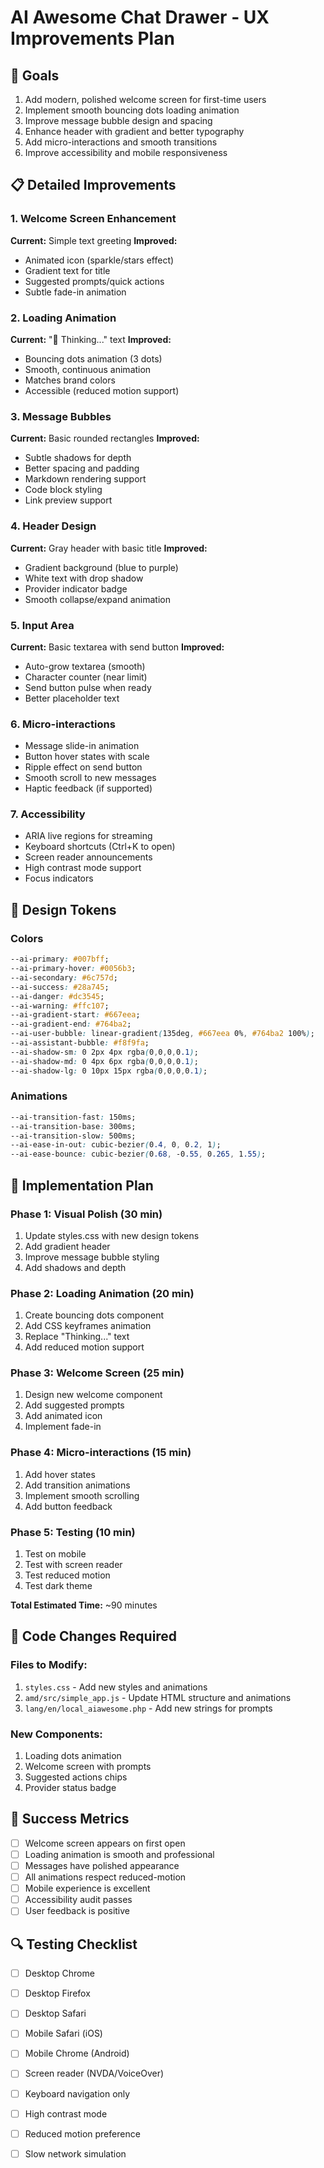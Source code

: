 # AI Awesome Chat Drawer - UX Improvements Plan

## 🎯 Goals
1. Add modern, polished welcome screen for first-time users
2. Implement smooth bouncing dots loading animation
3. Improve message bubble design and spacing
4. Enhance header with gradient and better typography
5. Add micro-interactions and smooth transitions
6. Improve accessibility and mobile responsiveness

## 📋 Detailed Improvements

### 1. **Welcome Screen Enhancement**
**Current:** Simple text greeting
**Improved:**
- Animated icon (sparkle/stars effect)
- Gradient text for title
- Suggested prompts/quick actions
- Subtle fade-in animation

### 2. **Loading Animation**
**Current:** "💭 Thinking..." text
**Improved:**
- Bouncing dots animation (3 dots)
- Smooth, continuous animation
- Matches brand colors
- Accessible (reduced motion support)

### 3. **Message Bubbles**
**Current:** Basic rounded rectangles
**Improved:**
- Subtle shadows for depth
- Better spacing and padding
- Markdown rendering support
- Code block styling
- Link preview support

### 4. **Header Design**
**Current:** Gray header with basic title
**Improved:**
- Gradient background (blue to purple)
- White text with drop shadow
- Provider indicator badge
- Smooth collapse/expand animation

### 5. **Input Area**
**Current:** Basic textarea with send button
**Improved:**
- Auto-grow textarea (smooth)
- Character counter (near limit)
- Send button pulse when ready
- Better placeholder text

### 6. **Micro-interactions**
- Message slide-in animation
- Button hover states with scale
- Ripple effect on send button
- Smooth scroll to new messages
- Haptic feedback (if supported)

### 7. **Accessibility**
- ARIA live regions for streaming
- Keyboard shortcuts (Ctrl+K to open)
- Screen reader announcements
- High contrast mode support
- Focus indicators

## 🎨 Design Tokens

### Colors
```css
--ai-primary: #007bff;
--ai-primary-hover: #0056b3;
--ai-secondary: #6c757d;
--ai-success: #28a745;
--ai-danger: #dc3545;
--ai-warning: #ffc107;
--ai-gradient-start: #667eea;
--ai-gradient-end: #764ba2;
--ai-user-bubble: linear-gradient(135deg, #667eea 0%, #764ba2 100%);
--ai-assistant-bubble: #f8f9fa;
--ai-shadow-sm: 0 2px 4px rgba(0,0,0,0.1);
--ai-shadow-md: 0 4px 6px rgba(0,0,0,0.1);
--ai-shadow-lg: 0 10px 15px rgba(0,0,0,0.1);
```

### Animations
```css
--ai-transition-fast: 150ms;
--ai-transition-base: 300ms;
--ai-transition-slow: 500ms;
--ai-ease-in-out: cubic-bezier(0.4, 0, 0.2, 1);
--ai-ease-bounce: cubic-bezier(0.68, -0.55, 0.265, 1.55);
```

## 🚀 Implementation Plan

### Phase 1: Visual Polish (30 min)
1. Update styles.css with new design tokens
2. Add gradient header
3. Improve message bubble styling
4. Add shadows and depth

### Phase 2: Loading Animation (20 min)
1. Create bouncing dots component
2. Add CSS keyframes animation
3. Replace "Thinking..." text
4. Add reduced motion support

### Phase 3: Welcome Screen (25 min)
1. Design new welcome component
2. Add suggested prompts
3. Add animated icon
4. Implement fade-in

### Phase 4: Micro-interactions (15 min)
1. Add hover states
2. Add transition animations
3. Implement smooth scrolling
4. Add button feedback

### Phase 5: Testing (10 min)
1. Test on mobile
2. Test with screen reader
3. Test reduced motion
4. Test dark theme

**Total Estimated Time:** ~90 minutes

## 📝 Code Changes Required

### Files to Modify:
1. `styles.css` - Add new styles and animations
2. `amd/src/simple_app.js` - Update HTML structure and animations
3. `lang/en/local_aiawesome.php` - Add new strings for prompts

### New Components:
1. Loading dots animation
2. Welcome screen with prompts
3. Suggested actions chips
4. Provider status badge

## 🎯 Success Metrics

- [ ] Welcome screen appears on first open
- [ ] Loading animation is smooth and professional
- [ ] Messages have polished appearance
- [ ] All animations respect reduced-motion
- [ ] Mobile experience is excellent
- [ ] Accessibility audit passes
- [ ] User feedback is positive

## 🔍 Testing Checklist

- [ ] Desktop Chrome
- [ ] Desktop Firefox
- [ ] Desktop Safari
- [ ] Mobile Safari (iOS)
- [ ] Mobile Chrome (Android)
- [ ] Screen reader (NVDA/VoiceOver)
- [ ] Keyboard navigation only
- [ ] High contrast mode
- [ ] Reduced motion preference
- [ ] Slow network simulation

